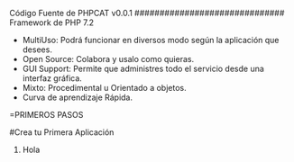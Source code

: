 Código Fuente de PHPCAT v0.0.1
##############################
Framework de PHP 7.2
* MultiUso: Podrá funcionar en diversos modo según la aplicación que desees.
* Open Source: Colabora y usalo como quieras.
* GUI Support: Permite que administres todo el servicio desde una interfaz gráfica.
* Mixto: Procedimental u Orientado a objetos.
* Curva de aprendizaje Rápida. 

=PRIMEROS PASOS

#Crea tu Primera Aplicación
1. Hola
